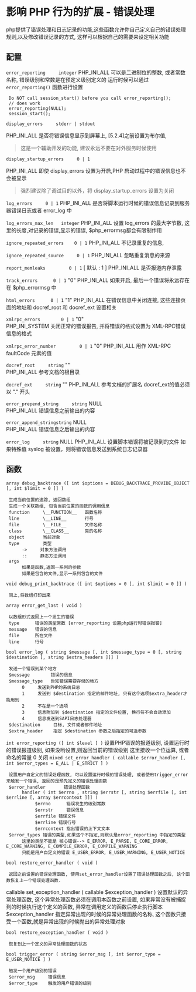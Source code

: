 # 影响 PHP 行为的扩展 - 错误处理

php提供了错误处理和日志记录的功能,这些函数允许你自己定义自己的错误处理规则,以及修改错误记录的方式, 这样可以根据自己的需要来设定相关功能


## 配置

`error_reporting     integer`
PHP_INI_ALL     可以是二进制位的整数, 或者常数名称, 错误级别和常数是在预定义级别定义的
     运行时候可以通过 `error_reporting()` 函数进行设置
```
 Do NOT call session_start() before you call error_reporting();
 // does work
 error_reporting(NULL);
 session_start();
```

`display_errors     stderr | stdout`

PHP_INI_ALL     是否将错误信息显示到屏幕上, [5.2.4]之前设置为布尔值, 
> 这是一个辅助开发的功能, 建议永远不要在对外服务时候使用

`display_startup_errors     0 | 1`

PHP_INI_ALL     即使 display_errors 设置为开启,PHP 启动过程中的错误信息也不会被显示
> 强烈建议除了调试目的以外，将 display_startup_errors 设置为关闭

`log_errors     0 | 1`
PHP_INI_ALL     是否将脚本运行时候的错误信息记录到服务器错误日志或者 error_log 中

`log_errors_max_len   integer`
PHP_INI_ALL     设置 log_errors 的最大字节数, 
     这里的长度,对记录的错误,显示的错误, $php_errormsg都会有限制作用

`ignore_repeated_errors    0 | 1`
PHP_INI_ALL     不记录重复的信息, 

`ignore_repeated_source     0 | 1`
     PHP_INI_ALL     忽略重复消息的来源

`report_memleaks         0 | 1`
     [ 默认 : 1 ]
     PHP_INI_ALL     是否报道内存泄露

`track_errors      0 | 1`
     "0"
     PHP_INI_ALL     如果开启, 最后一个错误将永远存在在 $php_errormsg 中

`html_errors      0 | 1`
     "1"
     PHP_INI_ALL     在错误信息中关闭连接, 这些连接页面的地址和 docref_root  和 docref_ext 设置相关

`xmlrpc_errors        0 | 1`
     "0"     
     PHP_INI_SYSTEM     关闭正常的错误报告, 并将错误的格式设置为 XML-RPC错误信息的格式

`xmlrpc_error_number         0 | 1`
     "0"
     PHP_INI_ALL     用作 XML-RPC faultCode 元素的值

`docref_root     string`
     ""     
     PHP_INI_ALL     参考文档的根目录

`docref_ext     string`
     ""
     PHP_INI_ALL     参考文档的扩展名
     docref_ext的值必须以 "." 开头

`error_prepend_string     string`
     NULL     
     PHP_INI_ALL     错误信息之前输出的内容

`error_append_stringstring`
     NULL     
     PHP_INI_ALL     错误信息之后输出的内容

`error_log     string`
     NULL
     PHP_INI_ALL     设置脚本错误将被记录到的文件
     如果特殊值 syslog 被设置，则将错误信息发送到系统日志记录器


## 函数
`array debug_backtrace ([ int $options = DEBUG_BACKTRACE_PROVIDE_OBJECT [, int $limit = 0 ]] )`

     生成当前位置的追踪, 返回数组
     生成一个关联数组, 包含当前位置的函数的调用信息
     function     \__FUNCTION__   函数名称
     line         \__LINE__       行号
     file         \__FILE__       文件名称
     class        \__CLASS__      类的名称
     object       当前对象
     type         类型
          ->     对象方法调用
          ::     静态方法调用
     args
          如果是函数,返回一系列的参数
          如果是包含的文件,显示一系列包含的文件

`void debug_print_backtrace ([ int $options = 0 [, int $limit = 0 ]] )`

     同上,将数组打印出来

`array error_get_last ( void )`

     以数组形式返回上一个发生的错误
     type      错误的类型常数 [error_reporting 设置php运行时错误报警]
     message   错误的信息
     file      所在文件
     line      行号
     
`bool error_log ( string $message [, int $message_type = 0 [, string $destination [, string $extra_headers ]]] )`

     发送一个错误到某个地方
     $message        错误的信息
     $message_type   告知错误需要存储的地方
          0     发送到PHP的系统日志
          1     发送到 $destination 指定的邮件地址, 只有这个选项$extra_header才能用到
          2     不在是一个选项
          3     信息附加到 $destination 指定的文件位置, 换行符不会自动添加
          4     信息发送到SAPI日志处理器
     $destination     目标, 文件或者邮件地址
     $extra_header    指定 $destination 参数之后指定的可选参数

`int error_reporting ([ int $level ] )`
     设置PHP错误的报道级别, 设置运行时的错误报道级别, 如果没哟设置,则返回当前的错误级别
     这里接收一个位运算, 或者命名的常量
          0     关闭
`mixed set_error_handler ( callable $error_handler [, int $error_types = E_ALL | E_STRICT ] )`

     设置用户自定义的错误处理函数, 可以设置运行时候的错误处理, 或者使用trigger_error来触发一个错误, 返回的是预先定义的错误处理函数
     $error_handler       错误处理函数
          handler ( int $errno , string $errstr [, string $errfile [, int $errline [, array $errcontext ]]] )
               $errno      错误发生的级别常数
               $errstr     错误信息
               $errfile 错误文件
               $errline 错误行号
               $errcontext 指出错误的上下文文本
     $error_types 错误的类型,如果这个不指定,则默认是error_reporting 中指定的类型
          这里的类型不能是 核心错误--> E_ERROR, E_PARSE, E_CORE_ERROR, E_CORE_WARNING, E_COMPILE_ERROR, E_COMPILE_WARNING
          只能是用户自定义的错误 E_USER_ERROR, E_USER_WARNING, E_USER_NOTICE

`bool restore_error_handler ( void )`

     返回之前设置的错误处理函数, 使用set_error_handler设置了错误处理函数之后, 这个函数恢复上一个错误处理函数.
callable set_exception_handler ( callable $exception_handler )
     设置默认的异常处理函数, 这个异常处理函数必须在调用本函数之前设置, 如果异常没有被捕捉到的时候执行这个定义的函数, 异常在调用定义的函数后停止执行脚本
     $exception_handler
          指定异常出现的时候的异常处理函数的名称, 这个函数只接受一个函数,就是异常出现的时候抛出的异常处理对象

`bool restore_exception_handler ( void )`

     恢复到上一个定义的异常处理函数的状态

`bool trigger_error ( string $error_msg [, int $error_type = E_USER_NOTICE ] )`

     触发一个用户级别的错误
     $error_msg     错误信息
     $error_type    触发的用户错误的级别
      
     



